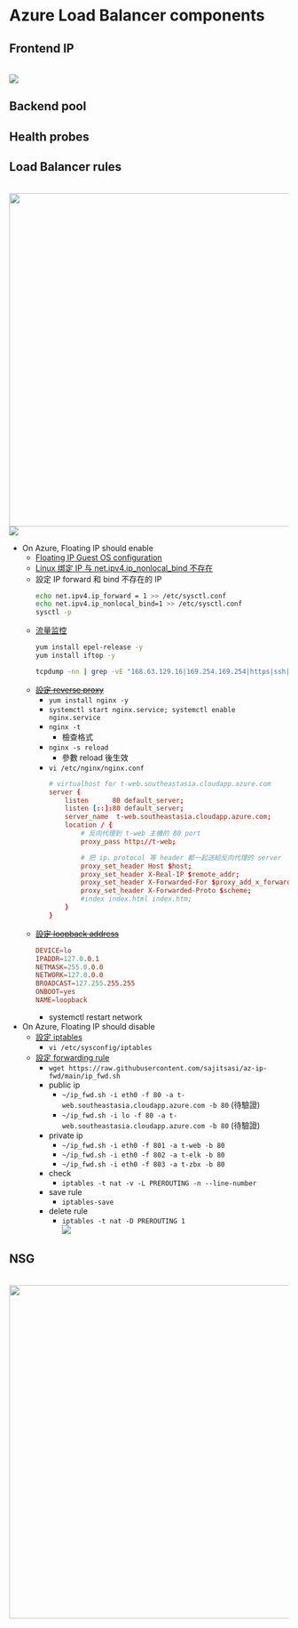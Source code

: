 # Azure Load Balancer components
## Frontend IP
<br><img src="https://docs.microsoft.com/en-us/azure/load-balancer/media/load-balancer-overview/load-balancer.png">

## Backend pool
## Health probes
## Load Balancer rules
<br><img src="https://docs.microsoft.com/en-us/azure/load-balancer/media/load-balancer-components/lbrules.png" width=600>
<br><img src="https://raw.githubusercontent.com/ShaqtinAFool/gitbook/master/img/cloud/azure/lb-insights.png">

- On Azure, Floating IP should enable
    - [Floating IP Guest OS configuration](https://docs.microsoft.com/en-us/azure/load-balancer/load-balancer-floating-ip#floating-ip-guest-os-configuration)
    - [Linux 绑定 IP 与 net.ipv4.ip_nonlocal_bind 不存在](https://www.igiftidea.com/article/11556082942.html)
    - 設定 IP forward 和 bind 不存在的 IP
        ```bash
        echo net.ipv4.ip_forward = 1 >> /etc/sysctl.conf
        echo net.ipv4.ip_nonlocal_bind=1 >> /etc/sysctl.conf
        sysctl -p
        ```
    - [流量监控](https://www.geeksforgeeks.org/how-to-install-nload-in-linux/)
        ```bash
        yum install epel-release -y
        yum install iftop -y

        tcpdump -nn | grep -vE "168.63.129.16|169.254.169.254|https|ssh|ntp" | grep http
        ```
    - ~~[設定 reverse proxy](https://www.maxlist.xyz/2020/06/18/flask-nginx/)~~
        - `yum install nginx -y`
        - `systemctl start nginx.service; systemctl enable nginx.service`
        - `nginx -t`
            - 檢查格式
        - `nginx -s reload`
            - 參數 reload 後生效
        - `vi /etc/nginx/nginx.conf`
            ```conf
            # virtualhost for t-web.southeastasia.cloudapp.azure.com
            server {
                listen      80 default_server;
                listen [::]:80 default_server;
                server_name  t-web.southeastasia.cloudapp.azure.com;
                location / {
                    # 反向代理到 t-web 主機的 80 port
                    proxy_pass http://t-web;

                    # 把 ip、protocol 等 header 都一起送給反向代理的 server
                    proxy_set_header Host $host;
                    proxy_set_header X-Real-IP $remote_addr;
                    proxy_set_header X-Forwarded-For $proxy_add_x_forwarded_for;
                    proxy_set_header X-Forwarded-Proto $scheme;
                    #index index.html index.htm;
                }
            }
            ```
    - ~~[設定 loopback address](https://leoprosoho.pixnet.net/blog/post/27398897)~~
        ```conf
        DEVICE=lo
        IPADDR=127.0.0.1
        NETMASK=255.0.0.0
        NETWORK=127.0.0.0
        BROADCAST=127.255.255.255
        ONBOOT=yes
        NAME=loopback
        ```
        - systemctl restart network
- On Azure, Floating IP should disable
    - [設定 iptables](http://www.noobyard.com/article/p-urmalkcy-t.html)
        - `vi /etc/sysconfig/iptables`
    - [設定 forwarding rule](https://docs.microsoft.com/en-us/azure/data-factory/tutorial-managed-virtual-network-on-premise-sql-server#creating-forwarding-rule-to-endpoint)
        - `wget https://raw.githubusercontent.com/sajitsasi/az-ip-fwd/main/ip_fwd.sh`
        - public ip
            - `~/ip_fwd.sh -i eth0 -f 80 -a t-web.southeastasia.cloudapp.azure.com -b 80` (待驗證)
            - `~/ip_fwd.sh -i lo -f 80 -a t-web.southeastasia.cloudapp.azure.com -b 80` (待驗證)
        - private ip
            - `~/ip_fwd.sh -i eth0 -f 801 -a t-web -b 80`
            - `~/ip_fwd.sh -i eth0 -f 802 -a t-elk -b 80`
            - `~/ip_fwd.sh -i eth0 -f 803 -a t-zbx -b 80`
        - check
            - `iptables -t nat -v -L PREROUTING -n --line-number`
        - save rule
            - `iptables-save`
        - delete rule
            - `iptables -t nat -D PREROUTING 1`
    <br><img src="https://raw.githubusercontent.com/ShaqtinAFool/gitbook/master/img/cloud/azure/lb-rule.png">

## NSG
<br><img src="https://raw.githubusercontent.com/ShaqtinAFool/gitbook/master/img/cloud/azure/lb-float-ip-nsg.png" width=600>
